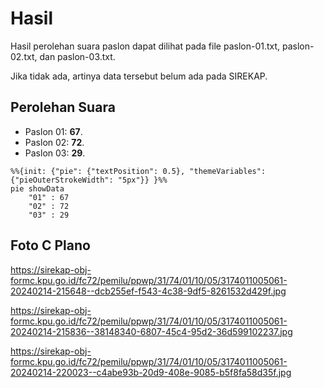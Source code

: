 # Hasil

Hasil perolehan suara paslon dapat dilihat pada file paslon-01.txt, paslon-02.txt, dan paslon-03.txt.

Jika tidak ada, artinya data tersebut belum ada pada SIREKAP.

## Perolehan Suara

 * Paslon 01: **67**.
 * Paslon 02: **72**.
 * Paslon 03: **29**.

```mermaid
%%{init: {"pie": {"textPosition": 0.5}, "themeVariables": {"pieOuterStrokeWidth": "5px"}} }%%
pie showData
    "01" : 67
    "02" : 72
    "03" : 29
```
## Foto C Plano

https://sirekap-obj-formc.kpu.go.id/fc72/pemilu/ppwp/31/74/01/10/05/3174011005061-20240214-215648--dcb255ef-f543-4c38-9df5-8261532d429f.jpg

https://sirekap-obj-formc.kpu.go.id/fc72/pemilu/ppwp/31/74/01/10/05/3174011005061-20240214-215836--38148340-6807-45c4-95d2-36d599102237.jpg

https://sirekap-obj-formc.kpu.go.id/fc72/pemilu/ppwp/31/74/01/10/05/3174011005061-20240214-220023--c4abe93b-20d9-408e-9085-b5f8fa58d35f.jpg
